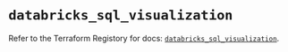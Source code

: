# `databricks_sql_visualization`

Refer to the Terraform Registory for docs: [`databricks_sql_visualization`](https://registry.terraform.io/providers/databricks/databricks/1.26.0/docs/resources/sql_visualization).
